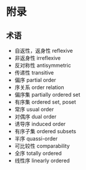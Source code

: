 # 附录

## 术语
  - 自返性，返身性 reflexive
  - 非返身性 irreflexive
  - 反对称性 antisymmetric
  - 传递性 transitive
  - 偏序 partial order
  - 序关系 order relation
  - 偏序集 partially ordered set
  - 有序集 ordered set, poset
  - 常序 usual order
  - 对偶序 dual order
  - 诱导序 induced order
  - 有序子集 ordered subsets
  - 半序 quassi-order
  - 可比较性 comparability
  - 全序 totally ordered
  - 线性序 linearly ordered
